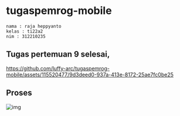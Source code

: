 # tugaspemrog-mobile
```
nama : raja heppyanto
kelas : ti22a2
nim : 312210235
```

## Tugas pertemuan 9 selesai,

https://github.com/luffy-arc/tugaspemrog-mobile/assets/115520477/9d3deed0-937a-413e-8172-25ae7fc0be25

## Proses

![img](https://github.com/luffy-arc/tugaspemrog-mobile/blob/main/Screenshot%20(63).png)

